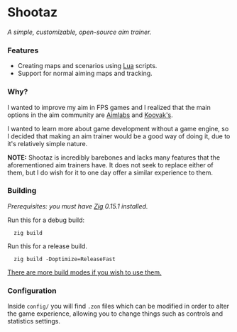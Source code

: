 # Shootaz

_A simple, customizable, open-source aim trainer._

### Features

- Creating maps and scenarios using [Lua](https://www.lua.org/) scripts.
- Support for normal aiming maps and tracking.

### Why?

I wanted to improve my aim in FPS games and I realized that the main options in the aim community are [Aimlabs](https://aimlabs.com/) and [Koovak's](https://www.kovaaks.com/). 

I wanted to learn more about game development without a game engine, so I decided that making an aim trainer would be a good way of doing it, due to it's relatively simple nature.

**NOTE:** Shootaz is incredibly barebones and lacks many features that the aforementioned aim trainers have. It does not seek to replace either of them, but I do wish for it to one day offer a similar experience to them.

### Building

_Prerequisites: you must have [Zig](https://ziglang.org/) 0.15.1 installed._

Run this for a debug build:

      zig build

Run this for a release build.

      zig build -Doptimize=ReleaseFast

[There are more build modes if you wish to use them.](https://ziglang.org/documentation/0.14.1/#Build-Mode)

### Configuration

Inside `config/` you will find `.zon` files which can be modified in order to alter the game experience, allowing you to change things such as controls and statistics settings.